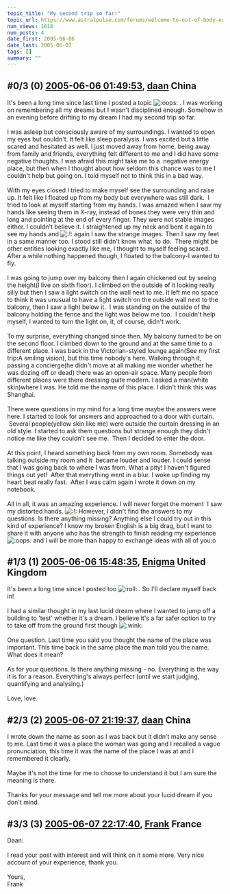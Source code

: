 ```yaml
---
topic_title: "My second trip so far!"
topic_url: https://www.astralpulse.com/forums/welcome-to-out-of-body-experiences!/my-second-trip-so-far%21
num_views: 1618
num_posts: 4
date_first: 2005-06-06
date_last: 2005-06-07
tags: []
summary: ""
---
```


## \#0/3 (0) [2005-06-06 01:49:53](https://www.astralpulse.com/forums/index.php?msg=165530), [daan](https://www.astralpulse.com/forums/profile/?u=7846) China ##
<section>
It's been a long time since last time I posted a topic
<img alt=":oops:" class="smiley" src="https://www.astralpulse.com/forums/Smileys/fugue/embarrassed.png" title="embarassed"/>
. I was working on remembering all my dreams but I wasn't disciplined enough. Somehow in an evening before drifting to my dream I had my second trip so far.
<br>
<br>
I was asleep but consciously aware of my surroundings. I wanted to open my eyes but couldn't. It felt like sleep paralysis. I was excited but a little scared and hesitated as well. I just moved away from home, being away from family and friends, everything felt different to me and I did have some negative thoughts. I was afraid this might take me to a  negative energy place, but then when I thought about how seldom this chance was to me I couldn't help but going on. I told myself not to think this in a bad way.
<br>
<br>
With my eyes closed I tried to make myself see the surrounding and raise up. It felt like I floated up from my body but everywhere was still dark.  I tried to look at myself starting from my hands. I was amazed when I saw my hands like seeing them in X-ray, instead of bones they were very thin and long and pointing at the end of every finger. They were not stable images either. I couldn't believe it. I straightened up my neck and bent it again to see my hands and
<img alt=":!:" class="smiley" src="https://www.astralpulse.com/forums/Smileys/fugue/smiley.png" title="Smiley"/>
again I saw the strange images. Then I saw my feet in a same manner too. I stood still didn't know what  to do.  There might be other entities looking exactly like me, I thought to myself feeling scared. After a while nothing happened though, I floated to the balcony-I wanted to fly.
<br>
<br>
I was going to jump over my balcony then I again chickened out by seeing the height(I live on sixth floor). I climbed on the outside of it looking really silly but then I saw a light switch on the wall next to me. It left me no space to think it was unusual to have a light switch on the outside wall next to the balcony, then I saw a light below it.  I was standing on the outside of the balcony holding the fence and the light was below me too.  I couldn't help myself, I wanted to turn the light on, it, of course, didn't work.
<br>
<br>
To my surprise, everything changed since then. My balcony turned to be on the second floor. I climbed down to the ground and at the same time to a different place. I was back in the Victorian-styled lounge again(See my first trip:A smiling vision), but this time nobody's here. Walking through it, passing a concierge(he didn't move at all making me wonder whether he was dozing off or dead) there was an open-air space. Many people from different places were there dressing quite modern. I asked a man(white skin)where I was. He told me the name of this place. I didn't think this was Shanghai.
<br>
<br>
There were questions in my mind for a long time maybe the answers were here. I started to look for answers and approached to a door with curtain.  Several people(yellow skin like me) were outside the curtain dressing in an old style. I started to ask them questions but strange enough they didn't notice me like they couldn't see me.  Then I decided to enter the door.
<br>
<br>
At this point, I heard something back from my own room. Somebody was talking outside my room and it  became louder and louder. I could sense that I was going back to where I was from. What a pity! I haven't figured things out yet!  After that everything went in a blur. I woke up finding my heart beat really fast.  After I was calm again I wrote it down on my notebook.
<br>
<br>
All in all, it was an amazing experience. I will never forget the moment  I saw my distorted hands.
<img alt=":!:" class="smiley" src="https://www.astralpulse.com/forums/Smileys/fugue/smiley.png" title="Smiley"/>
However, I didn't find the answers to my questions. Is there anything missing? Anything else I could try out in this kind of experience? I know my broken English is a big drag, but I want to share it with anyone who has the strength to finish reading my experience
<img alt=":oops:" class="smiley" src="https://www.astralpulse.com/forums/Smileys/fugue/embarrassed.png" title="embarassed"/>
and I will be more than happy to exchange ideas with all of you:o
</section>

## \#1/3 (1) [2005-06-06 15:48:35](https://www.astralpulse.com/forums/index.php?msg=165611), [Enigma](https://www.astralpulse.com/forums/profile/?u=5777) United Kingdom ##
<section>
It's been a long time since I posted too
<img alt=":roll:" class="smiley" src="https://www.astralpulse.com/forums/Smileys/fugue/rolleyes.png" title="Roll Eyes"/>
. So I'll declare myself back in!
<br>
<br>
I had a similar thought in my last lucid dream where I wanted to jump off a building to 'test' whether it's a dream. I believe it's a far safer option to try to take off from the ground first though
<img alt=":wink:" class="smiley" src="https://www.astralpulse.com/forums/Smileys/fugue/wink.png" title="Wink"/>
<br>
<br>
One question. Last time you said you thought the name of the place was important. This time back in the same place the man told you the name. What does it mean?
<br>
<br>
As for your questions. Is there anything missing - no. Everything is the way it is for a reason. Everything's always perfect (until we start judging, quantifying and analysing.)
<br>
<br>
Love, love.
</section>

## \#2/3 (2) [2005-06-07 21:19:37](https://www.astralpulse.com/forums/index.php?msg=165802), [daan](https://www.astralpulse.com/forums/profile/?u=7846) China ##
<section>
I wrote down the name as soon as I was back but it didn't make any sense to me. Last time it was a place the woman was going and I recalled a vague pronunciation, this time it was the name of the place I was at and I remembered it clearly.
<br>
<br>
Maybe it's not the time for me to choose to understand it but I am sure the meaning is there.
<br>
<br>
Thanks for your message and tell me more about your lucid dream if you don't mind.
</section>

## \#3/3 (3) [2005-06-07 22:17:40](https://www.astralpulse.com/forums/index.php?msg=165813), [Frank](https://www.astralpulse.com/forums/profile/?u=359) France ##
<section>
Daan:
<br>
<br>
I read your post with interest and will think on it some more. Very nice account of your experience, thank you.
<br>
<br>
Yours,
<br>
Frank
</section>